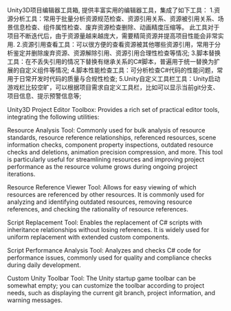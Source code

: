 Unity3D项目编辑器工具箱, 提供丰富实用的编辑器工具，集成了如下工具：
1.资源分析工具：常用于批量分析资源规范检查、资源引用关系、资源被引用关系、场景信息检查、组件属性检查、废弃资源检查删除、动画精度压缩等。
  此工具对于项目不断迭代后，由于资源量越来越庞大，需要精简资源并提高项目性能会非常实用.
2.资源引用查看工具：可以很方便的查看资源被其他哪些资源引用，常用于分析鉴定并删除废弃资源、资源解除引用、资源引用合理性检查等情况;
3.脚本替换工具：在不丢失引用的情况下替换有继承关系的C#脚本，普遍用于统一替换为扩展的自定义组件等情况;
4.脚本性能检查工具：可分析检查C#代码的性能问题，常用于日常开发时代码的质量与合规性检查;
5.Unity自定义工具栏工具：Unity启动游戏栏比较空旷，可以根据项目需求自定义工具栏，比如可以显示当前git分支、项目信息、提示预警信息等;

Unity3D Project Editor Toolbox: Provides a rich set of practical editor tools, integrating the following utilities:

Resource Analysis Tool: Commonly used for bulk analysis of resource standards, resource reference relationships, referenced resources, scene information checks, component property inspections, outdated resource checks and deletions, animation precision compression, and more. This tool is particularly useful for streamlining resources and improving project performance as the resource volume grows during ongoing project iterations.

Resource Reference Viewer Tool: Allows for easy viewing of which resources are referenced by other resources. It is commonly used for analyzing and identifying outdated resources, removing resource references, and checking the rationality of resource references.

Script Replacement Tool: Enables the replacement of C# scripts with inheritance relationships without losing references. It is widely used for uniform replacement with extended custom components.

Script Performance Analysis Tool: Analyzes and checks C# code for performance issues, commonly used for quality and compliance checks during daily development.

Custom Unity Toolbar Tool: The Unity startup game toolbar can be somewhat empty; you can customize the toolbar according to project needs, such as displaying the current git branch, project information, and warning messages.
